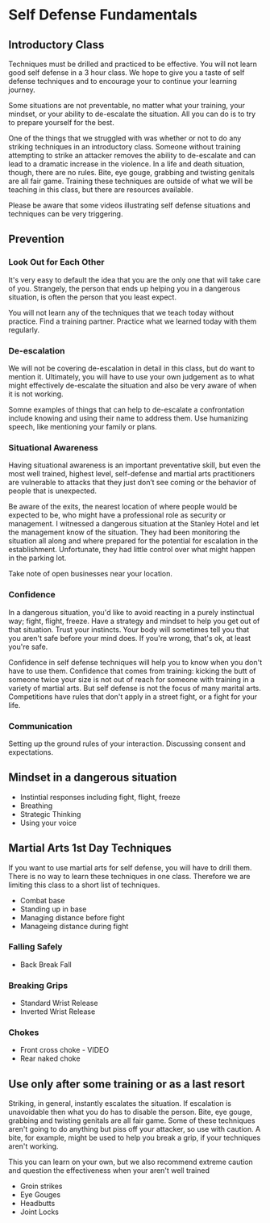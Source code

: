 # Self Defense Fundamentals

## Introductory Class
Techniques must be drilled and practiced to be effective.  You will not learn good self defense in a 3 hour class.  We hope to give you a taste of self defense techniques and to encourage your to continue your learning journey.

Some situations are not preventable, no matter what your training, your mindset, or your ability to de-escalate the situation.  All you can do is to try to prepare yourself for the best.

One of the things that we struggled with was whether or not to do any striking techniques in an introductory class.  Someone without training attempting to strike an attacker removes the ability to de-escalate and can lead to a dramatic increase in the violence.  In a life and death situation, though, there are no rules.  Bite, eye gouge, grabbing and twisting genitals are all fair game.  Training these techniques are outside of what we will be teaching in this class, but there are resources available. 

Please be aware that some videos illustrating self defense situations and techniques can be very triggering.

## Prevention
### Look Out for Each Other
  
It's very easy to default the idea that you are the only one that will take care of you. Strangely, the person that ends up helping you in a dangerous situation, is often the person that you least expect.

You will not learn any of the techniques that we teach today without practice. Find a training partner. Practice what we learned today with them regularly.

### De-escalation
  
We will not be covering de-escalation in detail in this class, but do want to mention it.  Ultimately, you will have to use your own judgement as to what might effectively de-escalate the situation and also be very aware of when it is not working.  

Somne examples of things that can help to de-escalate a confrontation include knowing and using their name to address them.  Use humanizing speech, like mentioning your family or plans.
 
### Situational Awareness
  
Having situational awareness is an important preventative skill, but even the most well trained, highest level, self-defense and martial arts practitioners are vulnerable to attacks that they just don’t see coming or the behavior of people that is unexpected.

Be aware of the exits, the nearest location of where people would be expected to be, who might have a professional role as security or management.  I witnessed a dangerous situation at the Stanley Hotel and let the management know of the situation. They had been monitoring the situation all along and where prepared for the potential for escalation in the establishment.  Unfortunate, they had little control over what might happen in the parking lot.

Take note of open businesses near your location.

### Confidence
In a dangerous situation, you'd like to avoid reacting in a purely instinctual way; fight, flight, freeze. Have a strategy and mindset to help you get out of that situation. Trust your instincts. Your body will sometimes tell you that you aren't safe before your mind does. If you're wrong, that's ok, at least you're safe.

Confidence in self defense techniques will help you to know when you don't have to use them. Confidence that comes from training:  kicking the butt of someone twice your size is not out of reach for someone with training in a variety of martial arts.  But self defense is not the focus of many marital arts.  Competitions have rules that don't apply in a street fight, or a fight for your life.

### Communication

Setting up the ground rules of your interaction.  Discussing consent and expectations.  

## Mindset in a dangerous situation
- Instintial responses including fight, flight, freeze
- Breathing
- Strategic Thinking
- Using your voice

## Martial Arts 1st Day Techniques
If you want to use martial arts for self defense, you will have to drill them.  There is no way to learn these techniques in one class.  Therefore we are limiting this class to a short list of techniques.
- Combat base
- Standing up in base
- Managing distance before fight
- Manageing distance during fight

### Falling Safely
- Back Break Fall

### Breaking Grips
- Standard Wrist Release
- Inverted Wrist Release

### Chokes
- Front cross choke - VIDEO
- Rear naked choke

## Use only after some training or as a last resort
Striking, in general, instantly escalates the situation.  If escalation is unavoidable then what you do has to disable the person.  Bite, eye gouge, grabbing and twisting genitals are all fair game.  Some of these techniques aren't going to do anything but piss off your attacker, so use with caution.  A bite, for example, might be used to help you break a grip, if your techniques aren't working.

This you can learn on your own, but we also recommend extreme caution and question the effectiveness when your aren't well trained
- Groin strikes
- Eye Gouges
- Headbutts
- Joint Locks
